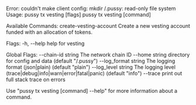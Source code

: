 Error: couldn't make client config: mkdir /.pussy: read-only file system
Usage:
  pussy tx vesting [flags]
  pussy tx vesting [command]

Available Commands:
  create-vesting-account Create a new vesting account funded with an allocation of tokens.

Flags:
  -h, --help   help for vesting

Global Flags:
      --chain-id string     The network chain ID
      --home string         directory for config and data (default "/.pussy")
      --log_format string   The logging format (json|plain) (default "plain")
      --log_level string    The logging level (trace|debug|info|warn|error|fatal|panic) (default "info")
      --trace               print out full stack trace on errors

Use "pussy tx vesting [command] --help" for more information about a command.

